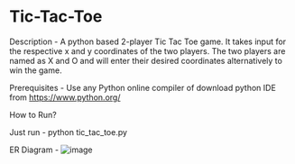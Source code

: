 # Tic-Tac-Toe

Description - A python based 2-player Tic Tac Toe game. It takes input for the respective x and y coordinates of the two players. The two players are named as X and O and will enter their desired coordinates alternatively to win the game.

Prerequisites - Use any Python online compiler of download python IDE from https://www.python.org/

How to Run?

Just run - python tic_tac_toe.py

ER Diagram - ![image](https://user-images.githubusercontent.com/41295527/120666827-8896ca00-c4aa-11eb-9722-e9fb34601a59.png)
